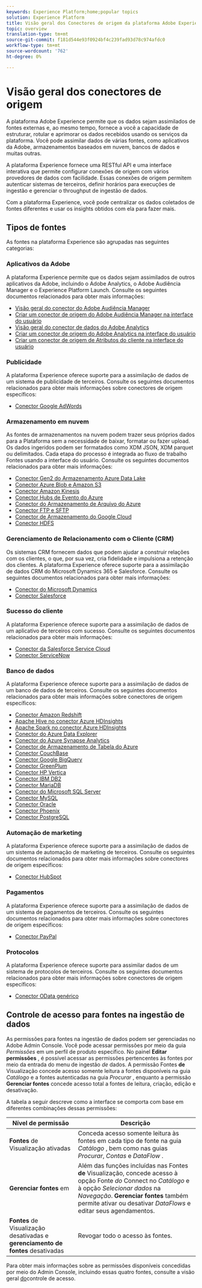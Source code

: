 ```yaml
---
keywords: Experience Platform;home;popular topics
solution: Experience Platform
title: Visão geral dos Conectores de origem da plataforma Adobe Experience
topic: overview
translation-type: tm+mt
source-git-commit: f181d544e93f0924bf4c239fad93d78c974afdc0
workflow-type: tm+mt
source-wordcount: '762'
ht-degree: 0%

---
```



# Visão geral dos conectores de origem

A plataforma Adobe Experience permite que os dados sejam assimilados de fontes externas e, ao mesmo tempo, fornece a você a capacidade de estruturar, rotular e aprimorar os dados recebidos usando os serviços da plataforma. Você pode assimilar dados de várias fontes, como aplicativos da Adobe, armazenamentos baseados em nuvem, bancos de dados e muitas outras.

A plataforma Experience fornece uma RESTful API e uma interface interativa que permite configurar conexões de origem com vários provedores de dados com facilidade. Essas conexões de origem permitem autenticar sistemas de terceiros, definir horários para execuções de ingestão e gerenciar o throughput de ingestão de dados.

Com a plataforma Experience, você pode centralizar os dados coletados de fontes diferentes e usar os insights obtidos com ela para fazer mais.

## Tipos de fontes

As fontes na plataforma Experience são agrupadas nas seguintes categorias:

### Aplicativos da Adobe

A plataforma Experience permite que os dados sejam assimilados de outros aplicativos da Adobe, incluindo o Adobe Analytics, o Adobe Audiência Manager e o Experience Platform Launch. Consulte os seguintes documentos relacionados para obter mais informações:

- [Visão geral do conector do Adobe Audiência Manager](connectors/adobe-applications/audience-manager.md)
- [Criar um conector de origem do Adobe Audiência Manager na interface do usuário](./tutorials/ui/create/adobe-applications/audience-manager.md)
- [Visão geral do conector de dados do Adobe Analytics](connectors/adobe-applications/analytics.md)
- [Criar um conector de origem do Adobe Analytics na interface do usuário](./tutorials/ui/create/adobe-applications/analytics.md)
- [Criar um conector de origem de Atributos do cliente na interface do usuário](./tutorials/ui/create/adobe-applications/customer-attributes.md)

### Publicidade

A plataforma Experience oferece suporte para a assimilação de dados de um sistema de publicidade de terceiros. Consulte os seguintes documentos relacionados para obter mais informações sobre conectores de origem específicos:

- [Conector Google AdWords](connectors/advertising/ads.md)

### Armazenamento em nuvem

As fontes de armazenamentos na nuvem podem trazer seus próprios dados para a Plataforma sem a necessidade de baixar, formatar ou fazer upload. Os dados ingeridos podem ser formatados como XDM JSON, XDM parquet ou delimitados. Cada etapa do processo é integrada ao fluxo de trabalho Fontes usando a interface do usuário. Consulte os seguintes documentos relacionados para obter mais informações:

- [Conector Gen2 do Armazenamento Azure Data Lake](connectors/cloud-storage/adls-gen2.md)
- [Conector Azure Blob e Amazon S3](connectors/cloud-storage/blob-s3.md)
- [Conector Amazon Kinesis](connectors/cloud-storage/kinesis.md)
- [Conector Hubs de Evento do Azure](connectors/cloud-storage/eventhub.md)
- [Conector do Armazenamento de Arquivo do Azure](connectors/cloud-storage/azure-file-storage.md)
- [Conector FTP e SFTP](connectors/cloud-storage/ftp-sftp.md)
- [Conector de Armazenamento do Google Cloud](connectors/cloud-storage/google-cloud-storage.md)
- [Conector HDFS](connectors/cloud-storage/hdfs.md)

### Gerenciamento de Relacionamento com o Cliente (CRM)

Os sistemas CRM fornecem dados que podem ajudar a construir relações com os clientes, o que, por sua vez, cria fidelidade e impulsiona a retenção dos clientes. A plataforma Experience oferece suporte para a assimilação de dados CRM do Microsoft Dynamics 365 e Salesforce. Consulte os seguintes documentos relacionados para obter mais informações:

- [Conector do Microsoft Dynamics](connectors/crm/ms-dynamics.md)
- [Conector Salesforce](connectors/crm/salesforce.md)

### Sucesso do cliente

A plataforma Experience oferece suporte para a assimilação de dados de um aplicativo de terceiros com sucesso. Consulte os seguintes documentos relacionados para obter mais informações:

- [Conector da Salesforce Service Cloud](connectors/customer-success/salesforce-service-cloud.md)
- [Conector ServiceNow](connectors/customer-success/servicenow.md)

### Banco de dados

A plataforma Experience oferece suporte para a assimilação de dados de um banco de dados de terceiros. Consulte os seguintes documentos relacionados para obter mais informações sobre conectores de origem específicos:

- [Conector Amazon Redshift](connectors/databases/redshift.md)
- [Apache Hive no conector Azure HDInsights](connectors/databases/hive.md)
- [Apache Spark no conector Azure HDInsights](connectors/databases/spark.md)
- [Conector do Azure Data Explorer](connectors/databases/data-explorer.md)
- [Conector do Azure Synapse Analytics](connectors/databases/synapse-analytics.md)
- [Conector de Armazenamento de Tabela do Azure](connectors/databases/ats.md)
- [Conector CouchBase](connectors/databases/couchbase.md)
- [Conector Google BigQuery](connectors/databases/bigquery.md)
- [Conector GreenPlum](connectors/databases/greenplum.md)
- [Conector HP Vertica](connectors/databases/hp-vertica.md)
- [Conector IBM DB2](connectors/databases/ibm-db2.md)
- [Conector MariaDB](connectors/databases/mariadb.md)
- [Conector do Microsoft SQL Server](connectors/databases/sql-server.md)
- [Conector MySQL](connectors/databases/mysql.md)
- [Conector Oracle](connectors/databases/oracle.md)
- [Conector Phoenix](connectors/databases/phoenix.md)
- [Conector PostgreSQL](connectors/databases/postgres.md)

### Automação de marketing

A plataforma Experience oferece suporte para a assimilação de dados de um sistema de automação de marketing de terceiros. Consulte os seguintes documentos relacionados para obter mais informações sobre conectores de origem específicos:

- [Conector HubSpot](connectors/marketing-automation/hubspot.md)

### Pagamentos

A plataforma Experience oferece suporte para a assimilação de dados de um sistema de pagamentos de terceiros. Consulte os seguintes documentos relacionados para obter mais informações sobre conectores de origem específicos:

- [Conector PayPal](connectors/payments/paypal.md)

### Protocolos

A plataforma Experience oferece suporte para assimilar dados de um sistema de protocolos de terceiros. Consulte os seguintes documentos relacionados para obter mais informações sobre conectores de origem específicos:

- [Conector OData genérico](connectors/protocols/odata.md)

## Controle de acesso para fontes na ingestão de dados

As permissões para fontes na ingestão de dados podem ser gerenciadas no Adobe Admin Console. Você pode acessar permissões por meio da guia *Permissões* em um perfil de produto específico. No painel **Editar permissões** , é possível acessar as permissões pertencentes às fontes por meio da entrada do menu de ingestão *de* dados. A permissão Fontes **de** Visualização concede acesso somente leitura a fontes disponíveis na guia *Catálogo* e a fontes autenticadas na guia *Procurar* , enquanto a permissão **Gerenciar fontes** concede acesso total a fontes de leitura, criação, edição e desativação.

A tabela a seguir descreve como a interface se comporta com base em diferentes combinações dessas permissões:

| Nível de permissão | Descrição |
| ---- | ----|
| **Fontes** de Visualização ativadas | Conceda acesso somente leitura às fontes em cada tipo de fonte na guia *Catálogo* , bem como nas guias *Procurar*, *Contas* e *DataFlow* . |
| **Gerenciar fontes** em | Além das funções incluídas nas Fontes **de** Visualização, concede acesso à opção Fonte *do* Connect no *Catálogo* e à opção *Selecionar dados* na *Navegação*. **Gerenciar fontes** também permite ativar ou desativar *DataFlows* e editar seus agendamentos. |
| **Fontes** de Visualização desativadas e **gerenciamento de fontes** desativadas | Revogar todo o acesso às fontes. |

Para obter mais informações sobre as permissões disponíveis concedidas por meio do Admin Console, incluindo essas quatro fontes, consulte a visão geral [do](../access-control/home.md)controle de acesso.
